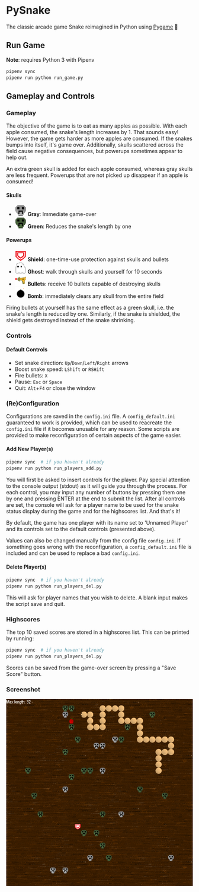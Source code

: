 # PySnake
The classic arcade game Snake reimagined in Python using [Pygame](https://www.pygame.org/news) 🐍

## Run Game
**Note**: requires Python 3 with Pipenv

```bash
pipenv sync
pipenv run python run_game.py
```

## Gameplay and Controls

### Gameplay
The objective of the game is to eat as many apples as possible. With each apple consumed, the snake's length increases by 1. That sounds easy! However, the game gets harder as more apples are consumed. If the snakes bumps into itself, it's game over. Additionally, skulls scattered across the field cause negative consequences, but powerups sometimes appear to help out.

An extra green skull is added for each apple consumed, whereas gray skulls are less frequent. Powerups that are not picked up disappear if an apple is consumed! 

#### Skulls
- ![](img/skulls/enemy/900.png) **Gray**: Immediate game-over
- ![](img/skulls/poison/900.png) **Green**: Reduces the snake's length by one

#### Powerups
- ![](img/powerups/shield/900.png) **Shield**: one-time-use protection against skulls and bullets
- ![](img/powerups/ghost/900.png) **Ghost**: walk through skulls and yourself for 10 seconds
- ![](img/powerups/bullets/900.png) **Bullets**: receive 10 bullets capable of destroying skulls
- ![](img/powerups/bomb/900.png) **Bomb**: immediately clears any skull from the entire field

Firing bullets at yourself has the same effect as a green skull, i.e. the snake's length is reduced by one. Similarly, if the snake is shielded, the shield gets destroyed instead of the snake shrinking.

### Controls
#### Default Controls
- Set snake direction: `Up`/`Down`/`Left`/`Right` arrows
- Boost snake speed: `LShift` or `RSHift`
- Fire bullets: `X`
- Pause: `Esc` or `Space`
- Quit: `Alt`+`F4` or close the window

### (Re)Configuration
Configurations are saved in the `config.ini` file. A `config_default.ini` guaranteed to work is provided, which can be used to reacreate the `config.ini` file if it becomes unusable for any reason. Some scripts are provided to make reconfiguration of certain aspects of the game easier.

#### Add New Player(s)
```bash
pipenv sync  # if you haven't already
pipenv run python run_players_add.py
```

You will first be asked to insert controls for the player. Pay special attention to the console output (stdout) as it will guide you through the process. For each control, you may input any number of buttons by pressing them one by one and pressing ENTER at the end to submit the list. After all controls are set, the console will ask for a player name to be used for the snake status display during the game and for the highscores list. And that's it!

By default, the game has one player with its name set to 'Unnamed Player' and its controls set to the default controls (presented above).

Values can also be changed manually from the config file `config.ini`. If something goes wrong with the reconfiguration, a `config_default.ini` file is included and can be used to replace a bad `config.ini`. 

#### Delete Player(s)
```bash
pipenv sync  # if you haven't already
pipenv run python run_players_del.py
```

This will ask for player names that you wish to delete. A blank input makes the script save and quit.

### Highscores
The top 10 saved scores are stored in a highscores list. This can be printed by running:
```bash
pipenv sync  # if you haven't already
pipenv run python run_players_del.py
```

Scores can be saved from the game-over screen by pressing a "Save Score" button.

### Screenshot
![](img/screenshot.png)
